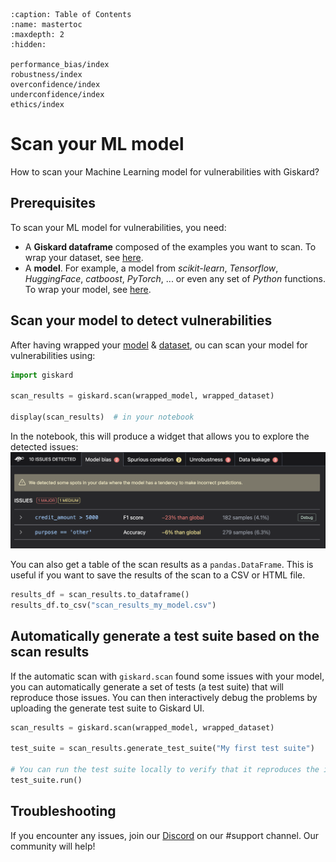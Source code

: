 ```{toctree}
:caption: Table of Contents
:name: mastertoc
:maxdepth: 2
:hidden:

performance_bias/index
robustness/index
overconfidence/index
underconfidence/index
ethics/index
```

# Scan your ML model

How to scan your Machine Learning model for vulnerabilities with Giskard?

## Prerequisites

To scan your ML model for vulnerabilities, you need:

- A **Giskard dataframe** composed of the examples you want to scan. To wrap your dataset, see [here](docs/guide/wrap_dataset/index.md).
- A **model**. For example, a model from *scikit-learn*, *Tensorflow*, *HuggingFace*, *catboost*, *PyTorch*, ... or even
  any set of *Python* functions. To wrap your model, see [here](docs/guide/wrap_model/index.md).


## Scan your model to detect vulnerabilities

After having wrapped your [model](docs/guide/wrap_model/index.md) & [dataset](docs/guide/wrap_dataset/index.md), ou can scan your model for vulnerabilities using:

```python
import giskard

scan_results = giskard.scan(wrapped_model, wrapped_dataset)

display(scan_results)  # in your notebook
```

In the notebook, this will produce a widget that allows you to explore the detected issues:
![](<../../assets/scan_results.png>)

You can also get a table of the scan results as a `pandas.DataFrame`. This is useful if you want to save the results of
the scan to a CSV or HTML file.

```python
results_df = scan_results.to_dataframe()
results_df.to_csv("scan_results_my_model.csv")
```

## Automatically generate a test suite based on the scan results

If the automatic scan with `giskard.scan` found some issues with your model, you can automatically generate a set of
tests (a test suite) that will reproduce those issues.
You can then interactively debug the problems by uploading the generate test suite to Giskard UI.

```python
scan_results = giskard.scan(wrapped_model, wrapped_dataset)

test_suite = scan_results.generate_test_suite("My first test suite")

# You can run the test suite locally to verify that it reproduces the issues
test_suite.run()
```


## Troubleshooting

If you encounter any issues, join our [Discord](https://discord.gg/fkv7CAr3FE) on our #support channel. Our community
will help!
